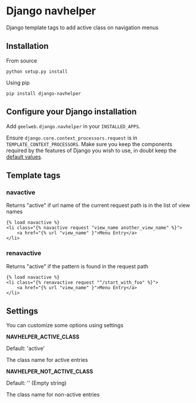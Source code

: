# Django navhelper

Django template tags to add active class on navigation menus

## Installation

From source

    python setup.py install

Using pip

    pip install django-navhelper

## Configure your Django installation

Add `geelweb.django.navhelper` in your `INSTALLED_APPS`.

Ensure `django.core.context_processors.request` is in `TEMPLATE_CONTEXT_PROCESSORS`. Make sure you keep the components required by the features of Django you wish to use, in doubt keep the [default values](https://docs.djangoproject.com/en/1.6/ref/settings/#std:setting-TEMPLATE_CONTEXT_PROCESSORS).

## Template tags

### navactive

Returns "active" if url name of the current request path is in the list of
view names

    {% load navactive %}
    <li class="{% navactive request "view_name another_view_name" %}">
        <a href="{% url "view_name" }">Menu Entry</a>
    </li>


### renavactive

Returns "active" if the pattern is found in the request path

    {% load navactive %}
    <li class="{% renavactive request "^/start_with_foo" %}">
        <a href="{% url "view_name" }">Menu Entry</a>
    </li>

## Settings

You can customize some options using settings

**NAVHELPER_ACTIVE_CLASS**

Default: 'active'

The class name for active entries

**NAVHELPER_NOT_ACTIVE_CLASS**

Default: '' (Empty string)

The class name for non-active entries

